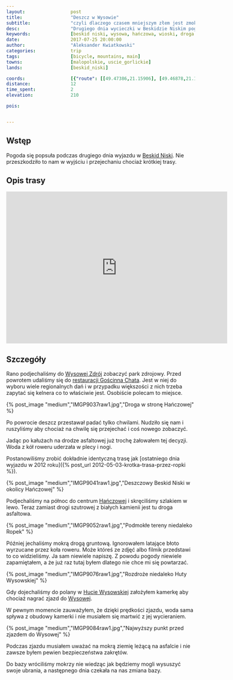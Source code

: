 ```yaml
---
layout:                 post
title:                  "Deszcz w Wysowie"
subtitle:               "czyli dlaczego czasem mniejszym złem jest zmoknąć niż się nudzić"
desc:                   "Drugiego dnia wycieczki w Beskidzie Niskim pogoda była bardzo deszczowa. Chcąc wykorzystać czas pomimo deszczu postanowiliśmy przejechać się robiąc pętlę przez wieś Ropki."
keywords:               [beskid niski, wysowa, hańczowa, wioski, droga polna]
date:                   2017-07-25 20:00:00
author:                 "Aleksander Kwiatkowski"
categories:             trip
tags:                   [bicycle, mountains, main]
towns:                  [malopolskie, uscie_gorlickie]
lands:                  [beskid_niski]

coords:                 [{"route": [[49.47386,21.15906], [49.46878,21.14712], [49.45941,21.12283], [49.44011,21.14738], [49.44128,21.17373], [49.45690,21.16180], [49.47297,21.15957]], "type": "bicycle"}]
distance:               12
time_spent:             2
elevation:              210

pois:


---
```


[wiki-beskid-niski]: https://pl.wikipedia.org/wiki/Beskid_Niski
[wiki-wysowa]: https://pl.wikipedia.org/wiki/Wysowa-Zdr%C3%B3j
[wiki-hanczowa]: https://pl.wikipedia.org/wiki/Ha%C5%84czowa
[wiki-huta-wysowska]: https://pl.wikipedia.org/wiki/Huta_Wysowska

[goscinna-chata]: http://www.goscinna-chata.pl/wysowa/restauracja/

Wstęp
-----

Pogoda się popsuła podczas drugiego dnia wyjazdu w [Beskid Niski][wiki-beskid-niski].
Nie przeszkodziło to nam w wyjściu i przejechaniu chociaż krótkiej trasy.

Opis trasy
----------

<iframe height='405' width='590' frameborder='0' allowtransparency='true' scrolling='no' src='https://www.strava.com/activities/1100922367/embed/18a76aac9114c211210746b9381199c58d211949'></iframe>

Szczegóły
---------


Rano podjechaliśmy do [Wysowej Zdrój][wiki-wysowa] zobaczyć park zdrojowy.
Przed powrotem udaliśmy się do [restauracji Gościnna Chata][goscinna-chata].
Jest w niej do wyboru wiele regionalnych dań i
w przypadku większości z nich trzeba
zapytać się kelnera co to właściwie jest. Osobiście polecam to miejsce.

{% post_image "medium","IMGP9037raw1.jpg","Droga w stronę Hańczowej" %}

Po powrocie deszcz przestawał padać tylko chwilami. Nudziło się nam i
ruszyliśmy aby chociaż na chwilę się przejechać i coś nowego zobaczyć.

Jadąc po kałużach na drodze asfaltowej już trochę żałowałem tej decyzji.
Woda z kół roweru uderzała w plecy i nogi.

Postanowiliśmy zrobić dokładnie identyczną trasę jak
[ostatniego dnia wyjazdu w 2012 roku]({% post_url 2012-05-03-krotka-trasa-przez-ropki %}).

{% post_image "medium","IMGP9041raw1.jpg","Deszczowy Beskid Niski w okolicy Hańczowej" %}

Podjechaliśmy na północ do centrum [Hańczowej][wiki-hanczowa] i skręciliśmy
szlakiem w lewo. Teraz zamiast drogi szutrowej z białych kamienii jest tu
droga asfaltowa.

{% post_image "medium","IMGP9052raw1.jpg","Podmokłe tereny niedaleko Ropek" %}

Później jechaliśmy mokrą drogą gruntową. Ignorowałem latające
błoto wyrzucane przez koła roweru.
Może któreś ze zdjęć albo filmik przedstawi to co widzieliśmy.
Ja sam niewiele napiszę.
Z powodu pogody niewiele zapamiętałem, a że już raz tutaj byłem
dlatego nie chce mi się powtarzać.

{% post_image "medium","IMGP9076raw1.jpg","Rozdroże niedaleko Huty Wysowskiej" %}

Gdy dojechaliśmy do polany w [Hucie Wysowskiej][wiki-huta-wysowska] założyłem
kamerkę aby chociaż nagrać zjazd do [Wysowej][wiki-wysowa].

W pewnym momencie zauważyłem, że dzięki prędkości zjazdu, woda sama spływa z
obudowy kamerki i nie musiałem się martwić z jej wycieraniem.

{% post_image "medium","IMGP9084raw1.jpg","Najwyższy punkt przed zjazdem do Wysowej" %}

Podczas zjazdu musiałem uważać na mokrą ziemię leżącą na asfalcie i nie zawsze
byłem pewien bezpieczeństwa zakrętów.

Do bazy wróciliśmy mokrzy nie wiedząc jak będziemy mogli wysuszyć swoje ubrania,
a następnego dnia czekała na nas zmiana bazy.
